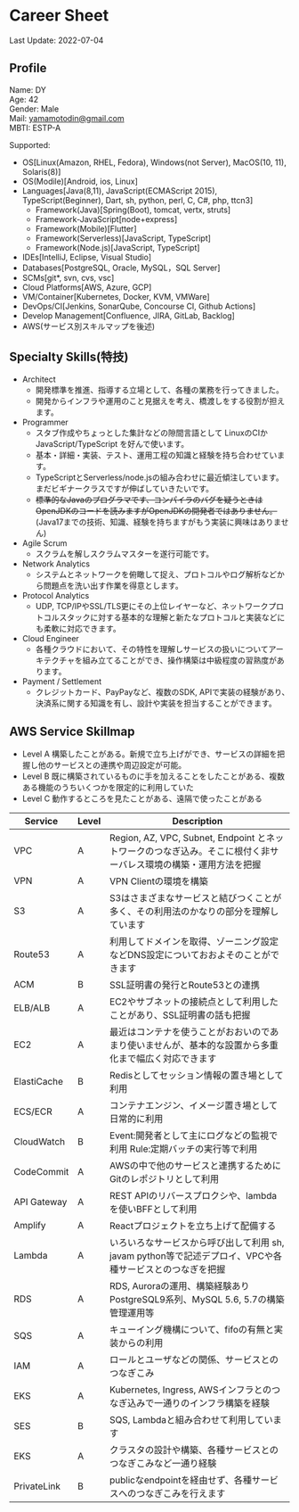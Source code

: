 # Career Sheet
Last Update: 2022-07-04

## Profile
Name: DY  
Age: 42  
Gender: Male  
Mail: yamamotodin@gmail.com  
MBTI: ESTP-A

Supported:
  * OS[Linux(Amazon, RHEL, Fedora), Windows(not Server), MacOS(10, 11), Solaris(8)]
  * OS(Modile)[Android, ios, Linux]
  * Languages[Java(8,11), JavaScript(ECMAScript 2015), TypeScript(Beginner), Dart, sh, python, perl, C, C#, php, ttcn3]
    * Framework(Java)[Spring(Boot), tomcat, vertx, struts]
    * Framework-JavaScript[node+express]
    * Framework(Mobile)[Flutter]
    * Framework(Serverless)[JavaScript, TypeScript]
    * Framework(Node.js)[JavaScript, TypeScript]
  * IDEs[IntelliJ, Eclipse, Visual Studio]
  * Databases[PostgreSQL, Oracle, MySQL，SQL Server]
  * SCMs[git*, svn, cvs, vsc]
  * Cloud Platforms[AWS, Azure, GCP]
  * VM/Container[Kubernetes, Docker, KVM, VMWare]
  * DevOps/CI[Jenkins, SonarQube, Concourse CI, Github Actions]
  * Develop Management[Confluence, JIRA, GitLab, Backlog]
  * AWS(サービス別スキルマップを後述)

## Specialty Skills(特技)
* Architect
  * 開発標準を推進、指導する立場として、各種の業務を行ってきました。
  * 開発からインフラや運用のこと見据えを考え、橋渡しをする役割が担えます。
* Programmer
  * スタブ作成やちょっとした集計などの隙間言語として LinuxのCIかJavaScript/TypeScript を好んで使います。
  * 基本・詳細・実装、テスト、運用工程の知識と経験を持ち合わせています。
  * TypeScriptとServerless/node.jsの組み合わせに最近傾注しています。まだビギナークラスですが伸ばしていきたいです。
  * ~~標準的なJavaのプログラマです、コンパイラのバグを疑うときはOpenJDKのコードを読みますがOpenJDKの開発者ではありません。~~(Java17までの技術、知識、経験を持ちますがもう実装に興味はありません)
* Agile Scrum
  * スクラムを解しスクラムマスターを遂行可能です。
* Network Analytics
  * システムとネットワークを俯瞰して捉え、プロトコルやログ解析などから問題点を洗い出す作業を得意とします。
* Protocol Analytics
  * UDP, TCP/IPやSSL/TLS更にその上位レイヤーなど、ネットワークプロトコルスタックに対する基本的な理解と新たなプロトコルと実装などにも柔軟に対応できます。
* Cloud Engineer
  * 各種クラウドにおいて、その特性を理解しサービスの扱いについてアーキテクチャを組み立てることができ、操作構築は中級程度の習熟度があります。
* Payment / Settlement
  * クレジットカード、PayPayなど、複数のSDK, APIで実装の経験があり、決済系に関する知識を有し、設計や実装を担当することができます。

## AWS Service Skillmap
* Level A 構築したことがある。新規で立ち上げができ、サービスの詳細を把握し他のサービスとの連携や周辺設定が可能。
* Level B 既に構築されているものに手を加えることをしたことがある、複数ある機能のうちいくつかを限定的に利用していた
* Level C 動作するところを見たことがある、遠隔で使ったことがある

|Service  |Level | Description                                                               |
|---|--|---------------------------------------------------------------------------|
|VPC  |A | Region, AZ, VPC, Subnet, Endpoint とネットワークのつなぎ込み。そこに根付く非サーバレス環境の構築・運用方法を把握 |
|VPN | A | VPN Clientの環境を構築                                                          |
|S3  |A | S3はさまざまなサービスと結びつくことが多く、その利用法のかなりの部分を理解しています                               |
|Route53  |A  | 利用してドメインを取得、ゾーニング設定などDNS設定についておおよそのことができます                                            |
|ACM | B | SSL証明書の発行とRoute53との連携                                                     |
|ELB/ALB  | A | EC2やサブネットの接続点として利用したことがあり、SSL証明書の話も把握                                     |6  |
|EC2  |A | 最近はコンテナを使うことがおおいのであまり使いませんが、基本的な設置から多重化まで幅広く対応できます                        |
|ElastiCache  |B | Redisとしてセッション情報の置き場として利用                                                  |
|ECS/ECR  |A | コンテナエンジン、イメージ置き場として日常的に利用                                                 |
|CloudWatch  |B | Event:開発者として主にログなどの監視で利用 Rule:定期バッチの実行等で利用                                |
|CodeCommit  |A | AWSの中で他のサービスと連携するためにGitのレポジトリとして利用                                        |
|API Gateway  |A | REST APIのリバースプロクシや、lambdaを使いBFFとして利用                                      |
|Amplify  | A | Reactプロジェクトを立ち上げて配備する                                                     |
|Lambda | A | いろいろなサービスから呼び出して利用 sh, javam python等で記述デプロイ、VPCや各種サービスとのつなぎを把握            |
|RDS | A | RDS, Auroraの運用、構築経験あり PostgreSQL9系列、MySQL 5.6, 5.7の構築管理運用等                |
|SQS | A | キューイング機構について、fifoの有無と実装からの利用                                              |
|IAM | A | ロールとユーザなどの関係、サービスとのつなぎこみ                                                  |
|EKS | A | Kubernetes, Ingress, AWSインフラとのつなぎ込みで一通りのインフラ構築を経験                         |
|SES | B | SQS, Lambdaと組み合わせて利用しています                                                 |
|EKS | A | クラスタの設計や構築、各種サービスとのつなぎこみなど一通り経験                                           |
|PrivateLink | B | publicなendpointを経由せず、各種サービスへのつなぎこみを行えます                                   |
